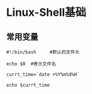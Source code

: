 # Linux-Shell基础

## 常用变量

```shell
#!/bin/bash     #默认的文件头

echo $0  #表示文件名

currt_time=`date +%Y%m%d%H`

echo $currt_time
```

